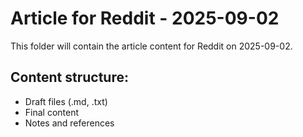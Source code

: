 # Article for Reddit - 2025-09-02

This folder will contain the article content for Reddit on 2025-09-02.

## Content structure:
- Draft files (.md, .txt)
- Final content
- Notes and references
